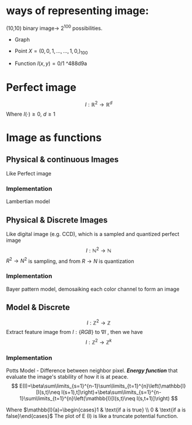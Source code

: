 # ways of representing image:
(10,10) binary image-> $2^{100}$ possibilities.
- Graph 

- Point
$X= (0,0,1,...,..., 1,0,) _{100}$

- Function
$I(x,y)=0/1$ ^488d9a

# Perfect image 

$$ I:\mathbb{R}^{2} \rightarrow \mathbb{R}^d$$
Where $I(\cdot) \geq 0, \ d\geq 1$

# Image as functions

## Physical & continuous Images
Like Perfect image
### Implementation
Lambertian model

## Physical & Discrete Images
Like digital image (e.g. CCD), which is a sampled and quantized perfect image 
$$
I:\mathbb{N}^{2}\rightarrow \mathbb{N}
$$
 $R^2 \rightarrow N^2$ is sampling, and from $R \rightarrow N$ is quantization
### Implementation
Bayer pattern model, demosaiking each color channel to form an image
## Model & Discrete
$$
I:\mathbb{Z}^{2}\rightarrow \mathbb{Z}
$$
Extract feature image from $I:\{RGB\}$ to $\nabla I$ , then we have
$$
I:\mathbb{Z}^{2}\rightarrow \mathbb{Z}^k
$$
### Implementation
Potts Model - Difference between neighbor pixel.
***Energy function*** that evaluate the image's stability of how it is at peace.
$$
E(I)=\beta\sum\limits_{s=1}^{n-1}\sum\limits_{t=1}^{n}\left(\mathbb{I}[I(s,t)\neq I(s+1),t]\right)+\beta\sum\limits_{s=1}^{n-1}\sum\limits_{t=1}^{n}\left(\mathbb{I}[I(s,t)\neq I(s,t+1)]\right)
$$

Where $\mathbb{I}(a)=\begin{cases}1 & \text{if a  is true} \\ 0 & \text{if a  is false}\end{cases}$
The plot of E (I) is like a truncate potential function.